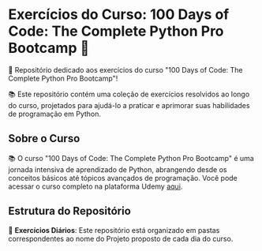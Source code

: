 # Exercícios do Curso: 100 Days of Code: The Complete Python Pro Bootcamp 🐍

🚀 Repositório dedicado aos exercícios do curso "100 Days of Code: The Complete Python Pro Bootcamp"!

📚 Este repositório contém uma coleção de exercícios resolvidos ao longo do curso, projetados para ajudá-lo a praticar e aprimorar suas habilidades de programação em Python.

## Sobre o Curso

📚 O curso "100 Days of Code: The Complete Python Pro Bootcamp" é uma jornada intensiva de aprendizado de Python, abrangendo desde os conceitos básicos até tópicos avançados de programação. Você pode acessar o curso completo na plataforma Udemy [aqui](https://www.udemy.com/course/100-days-of-code/learn/lecture/19846936#overview).

## Estrutura do Repositório

📂 **Exercícios Diários**: Este repositório está organizado em pastas correspondentes ao nome do Projeto proposto de cada dia do curso.
